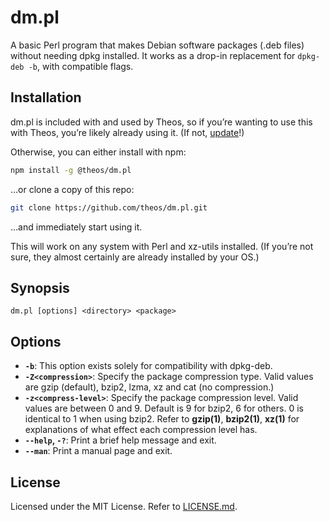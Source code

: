 # dm.pl
A basic Perl program that makes Debian software packages (.deb files) without needing dpkg installed. It works as a drop-in replacement for `dpkg-deb -b`, with compatible flags.

## Installation
dm.pl is included with and used by Theos, so if you’re wanting to use this with Theos, you’re likely already using it. (If not, [update](https://github.com/theos/theos/wiki/Installation#updating)!)

Otherwise, you can either install with npm:

```bash
npm install -g @theos/dm.pl
```

…or clone a copy of this repo:

```bash
git clone https://github.com/theos/dm.pl.git
```

…and immediately start using it.

This will work on any system with Perl and xz-utils installed. (If you’re not sure, they almost certainly are already installed by your OS.)

## Synopsis
```
dm.pl [options] <directory> <package>
```

## Options
* **`-b`**: This option exists solely for compatibility with dpkg-deb.
* **`-Z<compression>`**: Specify the package compression type. Valid values are gzip (default), bzip2, lzma, xz and cat (no compression.)
* **`-z<compress-level>`**: Specify the package compression level. Valid values are between 0 and 9. Default is 9 for bzip2, 6 for others. 0 is identical to 1 when using bzip2. Refer to **gzip(1)**, **bzip2(1)**, **xz(1)** for explanations of what effect each compression level has.
* **`--help`, `-?`**: Print a brief help message and exit.
* **`--man`**: Print a manual page and exit.

## License
Licensed under the MIT License. Refer to [LICENSE.md](LICENSE.md).
